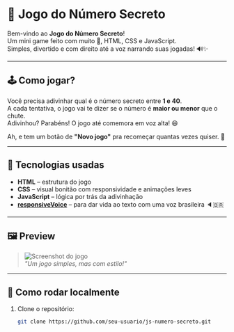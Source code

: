 # 🎯 Jogo do Número Secreto

Bem-vindo ao **Jogo do Número Secreto**!  
Um mini game feito com muito 💙, HTML, CSS e JavaScript.  
Simples, divertido e com direito até a voz narrando suas jogadas! 🔊✨

---

## 🕹️ Como jogar?

Você precisa adivinhar qual é o número secreto entre **1 e 40**.  
A cada tentativa, o jogo vai te dizer se o número é **maior ou menor** que o chute.  
Adivinhou? Parabéns! O jogo até comemora em voz alta! 😄

Ah, e tem um botão de **"Novo jogo"** pra recomeçar quantas vezes quiser. 🎉

---

## 🧠 Tecnologias usadas

- **HTML** – estrutura do jogo
- **CSS** – visual bonitão com responsividade e animações leves
- **JavaScript** – lógica por trás da adivinhação
- **[responsiveVoice](https://responsivevoice.org/)** – para dar vida ao texto com uma voz brasileira 🔈🇧🇷

---

## 🖼️ Preview

> ![Screenshot do jogo](./img/preview.png)  
> *"Um jogo simples, mas com estilo!"*

---

## 🚀 Como rodar localmente

1. Clone o repositório:
   ```bash
   git clone https://github.com/seu-usuario/js-numero-secreto.git
